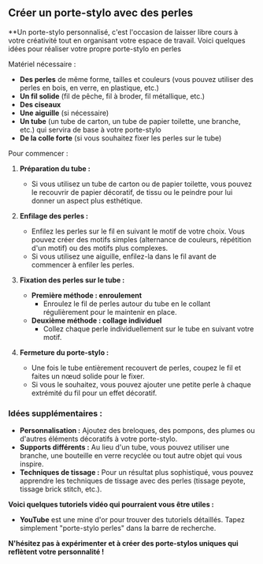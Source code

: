 ## Créer un porte-stylo avec des perles 

**Un porte-stylo personnalisé, c'est l'occasion de laisser libre cours à votre créativité tout en organisant votre espace de travail. Voici quelques idées pour réaliser votre propre porte-stylo en perles

 Matériel nécessaire :

* **Des perles** de même forme, tailles et couleurs (vous pouvez utiliser des perles en bois, en verre, en plastique, etc.)
* **Un fil solide** (fil de pêche, fil à broder, fil métallique, etc.)
* **Des ciseaux**
* **Une aiguille** (si nécessaire)
* **Un tube** (un tube de carton, un tube de papier toilette, une branche, etc.) qui servira de base à votre porte-stylo
* **De la colle forte** (si vous souhaitez fixer les perles sur le tube)

Pour commencer : 

1. **Préparation du tube :**
   * Si vous utilisez un tube de carton ou de papier toilette, vous pouvez le recouvrir de papier décoratif, de tissu ou le peindre pour lui donner un aspect plus esthétique.

2. **Enfilage des perles :**
   * Enfilez les perles sur le fil en suivant le motif de votre choix. Vous pouvez créer des motifs simples (alternance de couleurs, répétition d'un motif) ou des motifs plus complexes.
   * Si vous utilisez une aiguille, enfilez-la dans le fil avant de commencer à enfiler les perles.

3. **Fixation des perles sur le tube :**
   * **Première méthode : enroulement**
     * Enroulez le fil de perles autour du tube en le collant régulièrement pour le maintenir en place.
   * **Deuxième méthode : collage individuel**
     * Collez chaque perle individuellement sur le tube en suivant votre motif.

4. **Fermeture du porte-stylo :**
   * Une fois le tube entièrement recouvert de perles, coupez le fil et faites un nœud solide pour le fixer.
   * Si vous le souhaitez, vous pouvez ajouter une petite perle à chaque extrémité du fil pour un effet décoratif.

### Idées supplémentaires :

* **Personnalisation :** Ajoutez des breloques, des pompons, des plumes ou d'autres éléments décoratifs à votre porte-stylo.
* **Supports différents :** Au lieu d'un tube, vous pouvez utiliser une branche, une bouteille en verre recyclée ou tout autre objet qui vous inspire.
* **Techniques de tissage :** Pour un résultat plus sophistiqué, vous pouvez apprendre les techniques de tissage avec des perles (tissage peyote, tissage brick stitch, etc.).

**Voici quelques tutoriels vidéo qui pourraient vous être utiles :**
* **YouTube** est une mine d'or pour trouver des tutoriels détaillés. Tapez simplement "porte-stylo perles" dans la barre de recherche.

**N'hésitez pas à expérimenter et à créer des porte-stylos uniques qui reflètent votre personnalité !**



